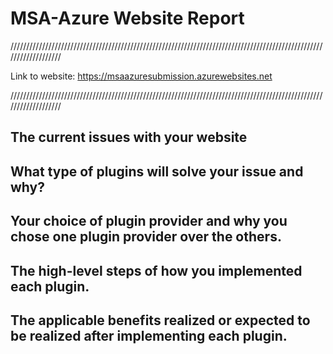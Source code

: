 # MSA-Azure Website Report
///////////////////////////////////////////////////////////////////////////////////////////////////////////////////

Link to website: https://msaazuresubmission.azurewebsites.net

///////////////////////////////////////////////////////////////////////////////////////////////////////////////////


## The current issues with your website

## What type of plugins will solve your issue and why?

## Your choice of plugin provider and why you chose one plugin provider over the others.

## The high-level steps of how you implemented each plugin.

## The applicable benefits realized or expected to be realized after implementing each plugin.
